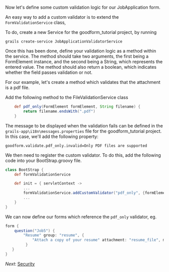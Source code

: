 Now let's define some custom validation logic for our JobApplication form.

An easy way to add a custom validator is to extend the `FormValidationService` class,

To do, create a new Service for the goodform_tutorial project, by running

    grails create-service JobApplicationValidatorService

Once this has been done, define your validation logic as a method within the service.  The method should take two arguments, the first
being a FormElement instance, and the second being a String, which represents the entered value.  The method should
also return a boolean, which indicates whether the field passes validation or not.

For our example, let's create a method which validates that the attachment is a pdf file.

Add the following method to the FileValidationService class

```groovy
    def pdf_only(FormElement formElement, String filename) {
        return filename.endsWith(".pdf")
    }
```

The message to be displayed when the validation fails can be defined in the `grails-app\i18n\messages.properties` file
for the goodform_tutorial project.  In this case, we'll add the following property:

```
goodform.validate.pdf_only.invalid=Only PDF files are supported
```

We then need to register the custom validator.  To do this, add the following code into your BootStrap.groovy file.

```groovy
class BootStrap {
    def formValidationService

    def init = { servletContext ->
        ...
        formValidationService.addCustomValidator("pdf_only", {formElement, fieldValue -> ctx.jobApplicationValidatorService.pdf_only(formElement, fieldValue)})
        ...
    }
}
```

We can now define our forms which reference the `pdf_only` validator, eg.

```groovy
form {
    question("Job5") {
        "Resume" group: "resume", {
            "Attach a copy of your resume" attachment: "resume_file", map: 'resume', validator: 'pdf_only'
         }
   }
}
```


_Next_: [Security](08-Security.md)
